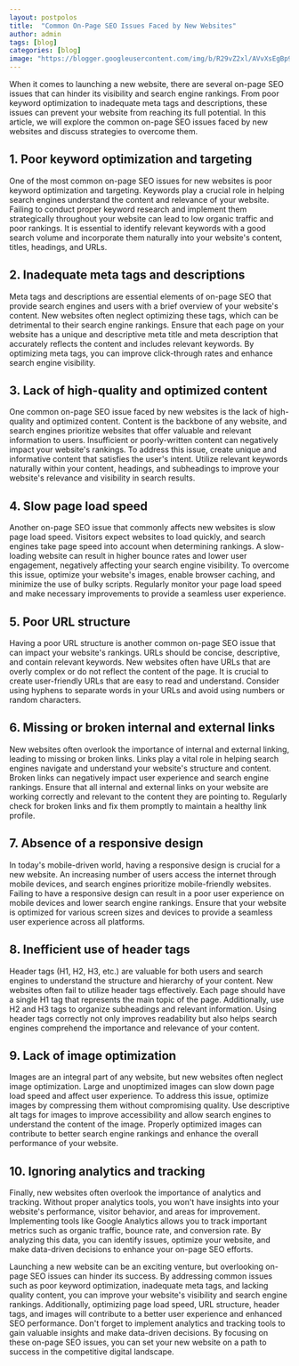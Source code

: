 ```yaml
---
layout: postpolos
title:  "Common On-Page SEO Issues Faced by New Websites"
author: admin
tags: [blog]
categories: [blog]
image: "https://blogger.googleusercontent.com/img/b/R29vZ2xl/AVvXsEgBp9TstIJgF_qP58bCQyHCIX6P2-XTYhB7wQkPpfOz_Sny5H-zThNziP0IOrQ7v1J8PkXz8qLyeCtwLRMz_3BhlG9JaVKb3lV157CkC0nldrjcu96tkowvFx7zVCef18BUrDoTkO88Q4n12ab9GKb22MBFd3YOibeETwUspRKMhkB0zOvWNmlPNAX7s0Y/s1600/images%20%281%29.png"
---
```




<p>When it comes to launching a new website, there are several on-page SEO issues that can hinder its visibility and search engine rankings. From poor keyword optimization to inadequate meta tags and descriptions, these issues can prevent your website from reaching its full potential. In this article, we will explore the common on-page SEO issues faced by new websites and discuss strategies to overcome them.</p>
<h2>1. Poor keyword optimization and targeting</h2>
<p>One of the most common on-page SEO issues for new websites is poor keyword optimization and targeting. Keywords play a crucial role in helping search engines understand the content and relevance of your website. Failing to conduct proper keyword research and implement them strategically throughout your website can lead to low organic traffic and poor rankings. It is essential to identify relevant keywords with a good search volume and incorporate them naturally into your website's content, titles, headings, and URLs.</p>
<h2>2. Inadequate meta tags and descriptions</h2>
<p>Meta tags and descriptions are essential elements of on-page SEO that provide search engines and users with a brief overview of your website's content. New websites often neglect optimizing these tags, which can be detrimental to their search engine rankings. Ensure that each page on your website has a unique and descriptive meta title and meta description that accurately reflects the content and includes relevant keywords. By optimizing meta tags, you can improve click-through rates and enhance search engine visibility.</p>
<h2>3. Lack of high-quality and optimized content</h2>
<p>One common on-page SEO issue faced by new websites is the lack of high-quality and optimized content. Content is the backbone of any website, and search engines prioritize websites that offer valuable and relevant information to users. Insufficient or poorly-written content can negatively impact your website's rankings. To address this issue, create unique and informative content that satisfies the user's intent. Utilize relevant keywords naturally within your content, headings, and subheadings to improve your website's relevance and visibility in search results.</p>
<h2>4. Slow page load speed</h2>
<p>Another on-page SEO issue that commonly affects new websites is slow page load speed. Visitors expect websites to load quickly, and search engines take page speed into account when determining rankings. A slow-loading website can result in higher bounce rates and lower user engagement, negatively affecting your search engine visibility. To overcome this issue, optimize your website's images, enable browser caching, and minimize the use of bulky scripts. Regularly monitor your page load speed and make necessary improvements to provide a seamless user experience.</p>
<h2>5. Poor URL structure</h2>
<p>Having a poor URL structure is another common on-page SEO issue that can impact your website's rankings. URLs should be concise, descriptive, and contain relevant keywords. New websites often have URLs that are overly complex or do not reflect the content of the page. It is crucial to create user-friendly URLs that are easy to read and understand. Consider using hyphens to separate words in your URLs and avoid using numbers or random characters.</p>
<h2>6. Missing or broken internal and external links</h2>
<p>New websites often overlook the importance of internal and external linking, leading to missing or broken links. Links play a vital role in helping search engines navigate and understand your website's structure and content. Broken links can negatively impact user experience and search engine rankings. Ensure that all internal and external links on your website are working correctly and relevant to the content they are pointing to. Regularly check for broken links and fix them promptly to maintain a healthy link profile.</p>
<h2>7. Absence of a responsive design</h2>
<p>In today's mobile-driven world, having a responsive design is crucial for a new website. An increasing number of users access the internet through mobile devices, and search engines prioritize mobile-friendly websites. Failing to have a responsive design can result in a poor user experience on mobile devices and lower search engine rankings. Ensure that your website is optimized for various screen sizes and devices to provide a seamless user experience across all platforms.</p>
<h2>8. Inefficient use of header tags</h2>
<p>Header tags (H1, H2, H3, etc.) are valuable for both users and search engines to understand the structure and hierarchy of your content. New websites often fail to utilize header tags effectively. Each page should have a single H1 tag that represents the main topic of the page. Additionally, use H2 and H3 tags to organize subheadings and relevant information. Using header tags correctly not only improves readability but also helps search engines comprehend the importance and relevance of your content.</p>
<h2>9. Lack of image optimization</h2>
<p>Images are an integral part of any website, but new websites often neglect image optimization. Large and unoptimized images can slow down page load speed and affect user experience. To address this issue, optimize images by compressing them without compromising quality. Use descriptive alt tags for images to improve accessibility and allow search engines to understand the content of the image. Properly optimized images can contribute to better search engine rankings and enhance the overall performance of your website.</p>
<h2>10. Ignoring analytics and tracking</h2>
<p>Finally, new websites often overlook the importance of analytics and tracking. Without proper analytics tools, you won't have insights into your website's performance, visitor behavior, and areas for improvement. Implementing tools like Google Analytics allows you to track important metrics such as organic traffic, bounce rate, and conversion rate. By analyzing this data, you can identify issues, optimize your website, and make data-driven decisions to enhance your on-page SEO efforts.</p>
<p>Launching a new website can be an exciting venture, but overlooking on-page SEO issues can hinder its success. By addressing common issues such as poor keyword optimization, inadequate meta tags, and lacking quality content, you can improve your website's visibility and search engine rankings. Additionally, optimizing page load speed, URL structure, header tags, and images will contribute to a better user experience and enhanced SEO performance. Don't forget to implement analytics and tracking tools to gain valuable insights and make data-driven decisions. By focusing on these on-page SEO issues, you can set your new website on a path to success in the competitive digital landscape.</p>

